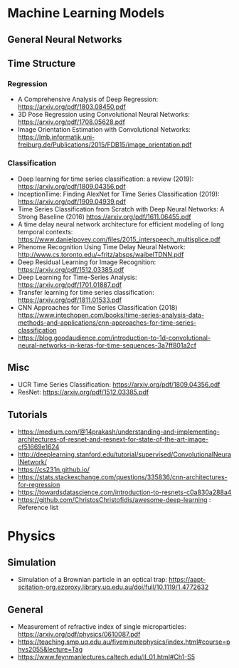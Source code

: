 # Machine Learning Models
## General Neural Networks
## Time Structure
### Regression
- A Comprehensive Analysis of Deep Regression: https://arxiv.org/pdf/1803.08450.pdf
- 3D Pose Regression using Convolutional Neural Networks: https://arxiv.org/pdf/1708.05628.pdf
- Image Orientation Estimation with
Convolutional Networks: https://lmb.informatik.uni-freiburg.de/Publications/2015/FDB15/image_orientation.pdf
### Classification
- Deep learning for time series classification: a review (2019): https://arxiv.org/pdf/1809.04356.pdf
- InceptionTime: Finding AlexNet for Time Series
Classification (2019): https://arxiv.org/pdf/1909.04939.pdf
- Time Series Classification from Scratch with Deep
Neural Networks: A Strong Baseline (2016) https://arxiv.org/pdf/1611.06455.pdf
- A time delay neural network architecture for efficient modeling of long
temporal contexts: https://www.danielpovey.com/files/2015_interspeech_multisplice.pdf
- Phenome Recognition Using Time Delay Neural Network: http://www.cs.toronto.edu/~fritz/absps/waibelTDNN.pdf
- Deep Residual Learning for Image Recognition: https://arxiv.org/pdf/1512.03385.pdf
- Deep Learning for Time-Series Analysis: https://arxiv.org/pdf/1701.01887.pdf
- Transfer learning for time series classification: https://arxiv.org/pdf/1811.01533.pdf
- CNN Approaches for Time Series Classification (2018) https://www.intechopen.com/books/time-series-analysis-data-methods-and-applications/cnn-approaches-for-time-series-classification
- https://blog.goodaudience.com/introduction-to-1d-convolutional-neural-networks-in-keras-for-time-sequences-3a7ff801a2cf
  
## Misc
- UCR Time Series Classification: https://arxiv.org/pdf/1809.04356.pdf
- ResNet: https://arxiv.org/pdf/1512.03385.pdf

## Tutorials
- https://medium.com/@14prakash/understanding-and-implementing-architectures-of-resnet-and-resnext-for-state-of-the-art-image-cf51669e1624
- http://deeplearning.stanford.edu/tutorial/supervised/ConvolutionalNeuralNetwork/
- https://cs231n.github.io/
- https://stats.stackexchange.com/questions/335836/cnn-architectures-for-regression
- https://towardsdatascience.com/introduction-to-resnets-c0a830a288a4
- https://github.com/ChristosChristofidis/awesome-deep-learning : Reference list

# Physics
## Simulation
- Simulation of a Brownian particle in an optical trap: https://aapt-scitation-org.ezproxy.library.uq.edu.au/doi/full/10.1119/1.4772632
## 
## General 
- Measurement of refractive index of single microparticles: https://arxiv.org/pdf/physics/0610087.pdf
- https://teaching.smp.uq.edu.au/fiveminutephysics/index.html#course=phys2055&lecture=Tag
- https://www.feynmanlectures.caltech.edu/II_01.html#Ch1-S5